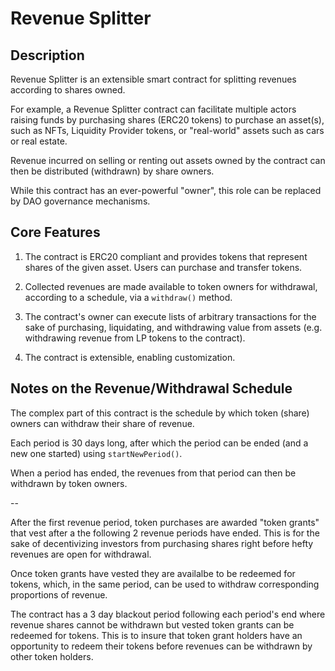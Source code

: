 # Revenue Splitter

## Description

Revenue Splitter is an extensible smart contract for splitting revenues according to shares owned.

For example, a Revenue Splitter contract can facilitate multiple actors raising funds by purchasing shares (ERC20 tokens) to purchase an asset(s), such as NFTs, Liquidity Provider tokens, or "real-world" assets such as cars or real estate.

Revenue incurred on selling or renting out assets owned by the contract can then be distributed (withdrawn) by share owners.

While this contract has an ever-powerful "owner", this role can be replaced by DAO governance mechanisms.

## Core Features

1. The contract is ERC20 compliant and provides tokens that represent shares of the given asset. Users can purchase and transfer tokens.

2. Collected revenues are made available to token owners for withdrawal, according to a schedule, via a `withdraw()` method.

3. The contract's owner can execute lists of arbitrary transactions for the sake of purchasing, liquidating, and withdrawing value from assets (e.g. withdrawing revenue from LP tokens to the contract).

4. The contract is extensible, enabling customization.

## Notes on the Revenue/Withdrawal Schedule

The complex part of this contract is the schedule by which token (share) owners can withdraw their share of revenue.

Each period is 30 days long, after which the period can be ended (and a new one started) using `startNewPeriod()`.

When a period has ended, the revenues from that period can then be withdrawn by token owners.

--

After the first revenue period, token purchases are awarded "token grants" that vest after a the following 2 revenue periods have ended. This is for the sake of decentivizing investors from purchasing shares right before hefty revenues are open for withdrawal.

Once token grants have vested they are availalbe to be redeemed for tokens, which, in the same period, can be used to withdraw corresponding proportions of revenue.

The contract has a 3 day blackout period following each period's end where revenue shares cannot be withdrawn but vested token grants can be redeemed for tokens. This is to insure that token grant holders have an opportunity to redeem their tokens before revenues can be withdrawn by other token holders.
